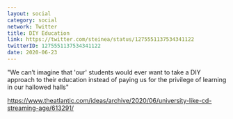 ```yaml
---
layout: social
category: social
network: Twitter
title: DIY Education
link: https://twitter.com/steinea/status/1275551137534341122
twitterID: 1275551137534341122
date: 2020-06-23
---
```


"We can’t imagine that 'our' students would ever want to take a DIY approach to their education instead of paying us for the privilege of learning in our hallowed halls"

<https://www.theatlantic.com/ideas/archive/2020/06/university-like-cd-streaming-age/613291/>
